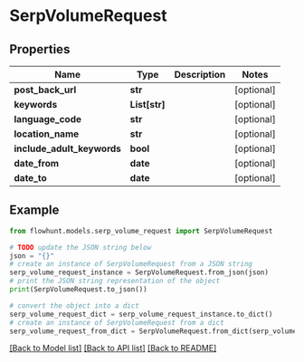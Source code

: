 # SerpVolumeRequest


## Properties

Name | Type | Description | Notes
------------ | ------------- | ------------- | -------------
**post_back_url** | **str** |  | [optional] 
**keywords** | **List[str]** |  | [optional] 
**language_code** | **str** |  | [optional] 
**location_name** | **str** |  | [optional] 
**include_adult_keywords** | **bool** |  | [optional] 
**date_from** | **date** |  | [optional] 
**date_to** | **date** |  | [optional] 

## Example

```python
from flowhunt.models.serp_volume_request import SerpVolumeRequest

# TODO update the JSON string below
json = "{}"
# create an instance of SerpVolumeRequest from a JSON string
serp_volume_request_instance = SerpVolumeRequest.from_json(json)
# print the JSON string representation of the object
print(SerpVolumeRequest.to_json())

# convert the object into a dict
serp_volume_request_dict = serp_volume_request_instance.to_dict()
# create an instance of SerpVolumeRequest from a dict
serp_volume_request_from_dict = SerpVolumeRequest.from_dict(serp_volume_request_dict)
```
[[Back to Model list]](../README.md#documentation-for-models) [[Back to API list]](../README.md#documentation-for-api-endpoints) [[Back to README]](../README.md)


